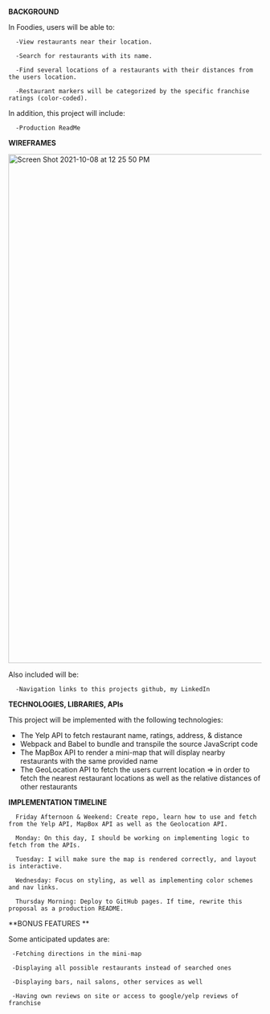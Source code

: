 **BACKGROUND**

In Foodies, users will be able to:

      -View restaurants near their location.

      -Search for restaurants with its name.

      -Find several locations of a restaurants with their distances from the users location.

      -Restaurant markers will be categorized by the specific franchise ratings (color-coded).

In addition, this project will include:

      -Production ReadMe

**WIREFRAMES**

<img width="1012" alt="Screen Shot 2021-10-08 at 12 25 50 PM" src="https://user-images.githubusercontent.com/87393981/137029818-7c1ca68b-7b9e-4d60-ba68-44010632a859.png">

Also included will be: 

      -Navigation links to this projects github, my LinkedIn

**TECHNOLOGIES, LIBRARIES, APIs**

This project will be implemented with the following technologies:
  - The Yelp API to fetch restaurant name, ratings, address, & distance 
  - Webpack and Babel to bundle and transpile the source JavaScript code
  - The MapBox API to render a mini-map that will display nearby restaurants with the same provided name 
  - The GeoLocation API to fetch the users current location => in order to fetch the nearest restaurant locations as well as the relative distances of other restaurants


**IMPLEMENTATION TIMELINE**

      Friday Afternoon & Weekend: Create repo, learn how to use and fetch from the Yelp API, MapBox API as well as the Geolocation API. 

      Monday: On this day, I should be working on implementing logic to fetch from the APIs.

      Tuesday: I will make sure the map is rendered correctly, and layout is interactive.

      Wednesday: Focus on styling, as well as implementing color schemes and nav links. 

      Thursday Morning: Deploy to GitHub pages. If time, rewrite this proposal as a production README.

**BONUS FEATURES **

Some anticipated updates are:

     -Fetching directions in the mini-map

     -Displaying all possible restaurants instead of searched ones 

     -Displaying bars, nail salons, other services as well 
 
     -Having own reviews on site or access to google/yelp reviews of franchise 

